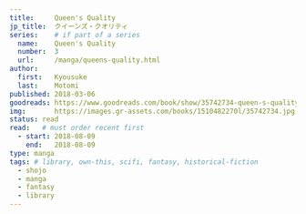 ```yaml
---
title:     Queen's Quality
jp_title:  クイーンズ・クオリティ
series:    # if part of a series
  name:    Queen's Quality
  number:  3
  url:     /manga/queens-quality.html
author: 
  first:   Kyousuke 
  last:    Motomi
published: 2018-03-06
goodreads: https://www.goodreads.com/book/show/35742734-queen-s-quality-vol-3
img:       https://images.gr-assets.com/books/1510482270l/35742734.jpg
status: read
read:   # must order recent first
  - start: 2018-08-09  
    end:   2018-08-09 
type: manga
tags: # library, own-this, scifi, fantasy, historical-fiction
  - shojo
  - manga
  - fantasy
  - library
---
```



